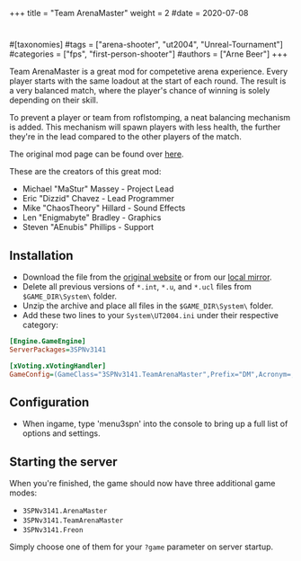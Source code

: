 +++
title = "Team ArenaMaster"
weight = 2
#date = 2020-07-08
#
#[taxonomies]
#tags = ["arena-shooter", "ut2004", "Unreal-Tournament"]
#categories = ["fps", "first-person-shooter"]
#authors = ["Arne Beer"]
+++

Team ArenaMaster is a great mod for competetive arena experience.
Every player starts with the same loadout at the start of each round.
The result is a very balanced match, where the player's chance of winning is solely depending on their skill.

To prevent a player or team from roflstomping, a neat balancing mechanism is added.
This mechanism will spawn players with less health, the further they're in the lead compared to the other players of the match.

The original mod page can be found over [here](https://www.utzone.de/forum/downloads.php?do=file&id=981).

These are the creators of this great mod:

- Michael "MaStur" Massey - Project Lead
- Eric "Dizzid" Chavez - Lead Programmer
- Mike "ChaosTheory" Hillard - Sound Effects
- Len "Enigmabyte" Bradley - Graphics
- Steven "AEnubis" Phillips - Support

## Installation

- Download the file from the [original website](https://www.utzone.de/forum/downloads.php?do=file&id=981) or from our [local mirror](3spn_v3.141.7z).
- Delete all previous versions of `*.int`, `*.u`, and `*.ucl` files from `$GAME_DIR\System\` folder.
- Unzip the archive and place all files in the `$GAME_DIR\System\` folder.
- Add these two lines to your `System\UT2004.ini` under their respective category:

```ini
[Engine.GameEngine]
ServerPackages=3SPNv3141
```

```ini
[xVoting.xVotingHandler]
GameConfig=(GameClass="3SPNv3141.TeamArenaMaster",Prefix="DM",Acronym=,GameName="AM",Mutators="None",Options=)
```

## Configuration

- When ingame, type 'menu3spn' into the console to bring up a full list of options and settings.

## Starting the server

When you're finished, the game should now have three additional game modes:

- `3SPNv3141.ArenaMaster`
- `3SPNv3141.TeamArenaMaster`
- `3SPNv3141.Freon`

Simply choose one of them for your `?game` parameter on server startup.
